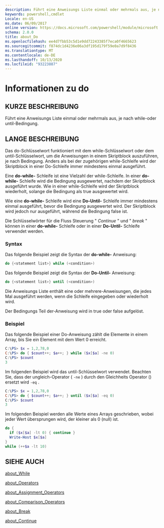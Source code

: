 ```yaml
---
description: Führt eine Anweisungs Liste einmal oder mehrmals aus, je nach while-oder until-Bedingung.
keywords: powershell,cmdlet
Locale: en-US
ms.date: 06/09/2017
online version: https://docs.microsoft.com/powershell/module/microsoft.powershell.core/about/about_do?view=powershell-7&WT.mc_id=ps-gethelp
schema: 2.0.0
title: about_Do
ms.openlocfilehash: ee4d7fbb53c5d1e9dd72243385f7eca0f4665623
ms.sourcegitcommit: f874dc1d4236e06a3df195d179f59e0a7d9f8436
ms.translationtype: MT
ms.contentlocale: de-DE
ms.lasthandoff: 10/13/2020
ms.locfileid: "93223887"
---
```

# <a name="about-do"></a>Informationen zu do

## <a name="short-description"></a>KURZE BESCHREIBUNG
Führt eine Anweisungs Liste einmal oder mehrmals aus, je nach while-oder until-Bedingung.

## <a name="long-description"></a>LANGE BESCHREIBUNG

Das do-Schlüsselwort funktioniert mit dem while-Schlüsselwort oder dem until-Schlüsselwort, um die Anweisungen in einem Skriptblock auszuführen, je nach Bedingung. Anders als bei der zugehörigen while-Schleife wird der Skriptblock in einer Do-Schleife immer mindestens einmal ausgeführt.

Eine **do-while-** Schleife ist eine Vielzahl der while-Schleife. In einer **do-while-** Schleife wird die Bedingung ausgewertet, nachdem der Skriptblock ausgeführt wurde. Wie in einer while-Schleife wird der Skriptblock wiederholt, solange die Bedingung als true ausgewertet wird.

Wie eine **do-while-** Schleife wird eine **Do-Until-** Schleife immer mindestens einmal ausgeführt, bevor die Bedingung ausgewertet wird. Der Skriptblock wird jedoch nur ausgeführt, während die Bedingung false ist.

Die Schlüsselwörter für die Fluss Steuerung " *Continue* " und " *break* " können in einer **do-while-** Schleife oder in einer **Do-Until-** Schleife verwendet werden.

### <a name="syntax"></a>Syntax

Das folgende Beispiel zeigt die Syntax der **do-while-** Anweisung:

```powershell
do {<statement list>} while (<condition>)
```

Das folgende Beispiel zeigt die Syntax der **Do-Until-** Anweisung:

```powershell
do {<statement list>} until (<condition>)
```

Die Anweisungs Liste enthält eine oder mehrere-Anweisungen, die jedes Mal ausgeführt werden, wenn die Schleife eingegeben oder wiederholt wird.

Der Bedingungs Teil der-Anweisung wird in true oder false aufgelöst.

### <a name="example"></a>Beispiel

Das folgende Beispiel einer Do-Anweisung zählt die Elemente in einem Array, bis Sie ein Element mit dem Wert 0 erreicht.

```powershell
C:\PS> $x = 1,2,78,0
C:\PS> do { $count++; $a++; } while ($x[$a] -ne 0)
C:\PS> $count
3
```

Im folgenden Beispiel wird das until-Schlüsselwort verwendet. Beachten Sie, dass der ungleich-Operator ( `-ne` ) durch den Gleichheits Operator () ersetzt wird `-eq` .

```powershell
C:\PS> $x = 1,2,78,0
C:\PS> do { $count++; $a++; } until ($x[$a] -eq 0)
C:\PS> $count
3
```

Im folgenden Beispiel werden alle Werte eines Arrays geschrieben, wobei jeder Wert übersprungen wird, der kleiner als 0 (null) ist.

```powershell
do {
  if ($x[$a] -lt 0) { continue }
  Write-Host $x[$a]
}
while (++$a -lt 10)
```

## <a name="see-also"></a>SIEHE AUCH

[about_While](about_While.md)

[about_Operators](about_Operators.md)

[about_Assignment_Operators](about_Assignment_Operators.md)

[about_Comparison_Operators](about_Comparison_Operators.md)

[about_Break](about_Break.md)

[about_Continue](about_Continue.md)
